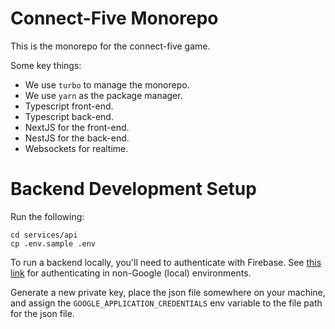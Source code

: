 # Connect-Five Monorepo

This is the monorepo for the connect-five game.

Some key things:

- We use `turbo` to manage the monorepo.
- We use `yarn` as the package manager.
- Typescript front-end.
- Typescript back-end.
- NextJS for the front-end.
- NestJS for the back-end.
- Websockets for realtime.

# Backend Development Setup

Run the following:

```
cd services/api
cp .env.sample .env
```

To run a backend locally, you'll need to authenticate with Firebase. See
[this link](https://firebase.google.com/docs/admin/setup#initialize_the_sdk_in_non-google_environments) for
authenticating in non-Google (local) environments.

Generate a new private key, place the json file somewhere on your machine, and
assign the `GOOGLE_APPLICATION_CREDENTIALS` env variable to the file path for
the json file.
